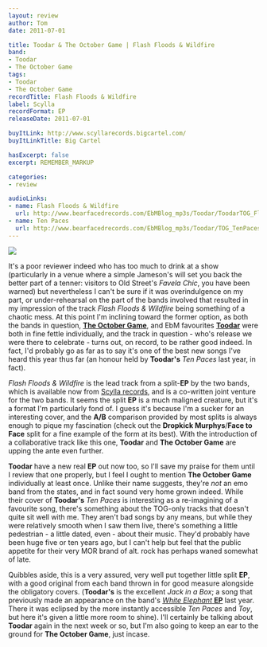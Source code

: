 ```yaml
---
layout: review
author: Tom
date: 2011-07-01

title: Toodar & The October Game | Flash Floods & Wildfire
band:
- Toodar
- The October Game
tags:
- Toodar
- The October Game
recordTitle: Flash Floods & Wildfire
label: Scylla
recordFormat: EP
releaseDate: 2011-07-01

buyItLink: http://www.scyllarecords.bigcartel.com/
buyItLinkTitle: Big Cartel

hasExcerpt: false
excerpt: REMEMBER_MARKUP

categories:
- review

audioLinks:
- name: Flash Floods & Wildfire
  url: http://www.bearfacedrecords.com/EbMBlog_mp3s/Toodar/ToodarTOG_FlashFloodsAndWildfire.mp3
- name: Ten Paces
  url: http://www.bearfacedrecords.com/EbMBlog_mp3s/Toodar/TOG_TenPaces.mp3
---
```


![](http://eatenbymonsters.files.wordpress.com/2011/06/ffwf.jpg)

It's a poor reviewer indeed who has too much to drink at a show (particularly in a venue where a simple Jameson's will set you back the better part of a tenner: visitors to Old Street's *Favela Chic*, you have been warned) but nevertheless I can't be sure if it was overindulgence on my part, or under-rehearsal on the part of the bands involved that resulted in my impression of the track _Flash Floods & Wildfire_ being something of a chaotic mess. At this point I'm inclining toward the former option, as both the bands in question, [**The October Game**](http://www.theoctobergame.com/), and EbM favourites [**Toodar**](http://www.myspace.com/toodar) were both in fine fettle individually, and the track in question - who's release we were there to celebrate - turns out, on record, to be rather good indeed. In fact, I'd probably go as far as to say it's one of the best new songs I've heard this year thus far (an honour held by **Toodar's** _Ten Paces_ last year, in fact).

_Flash Floods & Wildfire_ is the lead track from a split-**EP** by the two bands, which is available now from [Scylla records](http://scyllarecords.wordpress.com/), and is a co-written joint venture for the two bands. It seems the split **EP** is a much maligned creature, but it's a format I'm particularly fond of. I guess it's because I'm a sucker for an interesting cover, and the **A/B** comparison provided by most splits is always enough to pique my fascination (check out the **Dropkick Murphys**/**Face to Face** split for a fine example of the form at its best). With the introduction of a collaborative track like this one, **Toodar** and **The October Game** are upping the ante even further.

**Toodar** have a new real **EP** out now too, so I'll save my praise for them until I review that one properly, but I feel I ought to mention **The October Game** individually at least once. Unlike their name suggests, they're _not_ an emo band from the states, and in fact sound very home grown indeed. While their cover of **Toodar's** _Ten Paces_ is interesting as a re-imagining of a favourite song, there's something about the TOG-only tracks that doesn't quite sit well with me. They aren't bad songs by any means, but while they were relatively smooth when I saw them live, there's something a little pedestrian - a little dated, even - about their music. They'd probably have been huge five or ten years ago, but I can't help but feel that the public appetite for their very MOR brand of alt. rock has perhaps waned somewhat of late.

Quibbles aside, this is a very assured, very well put together little split **EP**, with a good original from each band thrown in for good measure alongside the obligatory covers. (**Toodar's** is the excellent _Jack in a Box_; a song that previously made an appearance on the band's [*White Elephant* **EP**](http://eatenbymonsters.wordpress.com/2010/10/22/toodar/) last year. There it was eclipsed by the more instantly accessible _Ten Paces_ and _Toy_, but here it's given a little more room to shine). I'll certainly be talking about **Toodar** again in the next week or so, but I'm also going to keep an ear to the ground for **The October Game**, just incase.


